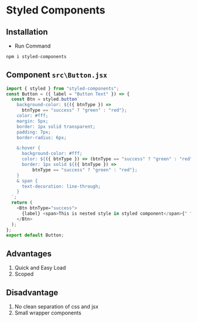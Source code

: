 # Styled Components

## Installation

- Run Command

```bash
npm i styled-components
```

## Component `src\Button.jsx`

```js
import { styled } from "styled-components";
const Button = ({ label = "Button Text" }) => {
  const Btn = styled.button`
    background-color: ${({ btnType }) =>
      btnType == "success" ? "green" : "red"};
    color: #fff;
    margin: 5px;
    border: 1px solid transparent;
    padding: 7px;
    border-radius: 6px;

    &:hover {
      background-color: #fff;
      color: ${({ btnType }) => (btnType == "success" ? "green" : "red")};
      border: 1px solid ${({ btnType }) =>
          btnType == "success" ? "green" : "red"};
    }
    & span {
      text-decoration: line-through;
    }
  `;
  return (
    <Btn btnType="success">
      {label} <span>This is nested style in styled component</span>{" "}
    </Btn>
  );
};
export default Button;
```

## Advantages

1. Quick and Easy Load
2. Scoped

## Disadvantage

1. No clean separation of css and jsx
2. Small wrapper components
